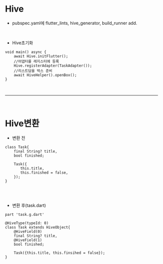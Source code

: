 # Hive 
- pubspec.yaml에 flutter_lints, hive_generator, build_runner add.
<br>

- Hive초기화
```
void main() async {
    await Hive.initFlutter();
    //어댑터를 레지스터에 등록
    Hive.registerAdapter(TaskAdapter());
    //리스트담을 박스 준비
    await HiveHelper().openBox();
}
```
<br>

---

<br>

# Hive변환
- 변환 전
```
class Task{
    final String? title,
    bool finished;
    
    Task({
       this.title,
       this.finished = false,
    });
}
```

<br><br>

- 변환 후(task.dart)
```
part 'task.g.dart'

@HiveType(typeId: 0)
class Task extends HiveObject{
    @HiveField(0)
    final String? title,
    @HiveField(1)
    bool finished;
    
    Task({this.title, this.finsihed = false});
}

```